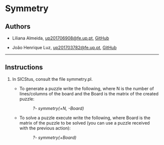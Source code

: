 # Symmetry

## Authors

* Liliana Almeida, up201706908@fe.up.pt, [GitHub](https://github.com/lilianalmeida)

* João Henrique Luz, up201703782@fe.up.pt, [GitHub](https://github.com/joaohenriqueluz)

------

## Instructions

1. In SICStus, consult the file symmetry.pl.

    * To generate a puzzle write the following, where N is the number of lines/columns of the board and the Board is the matrix of the created puzzle:

    &nbsp;&nbsp;&nbsp;&nbsp;&nbsp;&nbsp;&nbsp;&nbsp;&nbsp;&nbsp;&nbsp;&nbsp;&nbsp;&nbsp;&nbsp;&nbsp; _?- symmetry(+N, -Board)_
    
    * To solve a puzzle execute write the following, where Board is the matrix of the puzzle to be solved (you can use a puzzle received with the previous action):

    &nbsp;&nbsp;&nbsp;&nbsp;&nbsp;&nbsp;&nbsp;&nbsp;&nbsp;&nbsp;&nbsp;&nbsp;&nbsp;&nbsp;&nbsp;&nbsp; _?- symmetry(+Board)_
 
